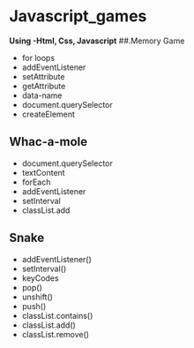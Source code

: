 # Javascript_games


 **Using -Html, Css, Javascript**
##.Memory Game 
 * for loops
 * addEventListener
 * setAttribute
 * getAttribute
 * data-name
 * document.querySelector
 * createElement

 ## Whac-a-mole
* document.querySelector
* textContent
* forEach
* addEventListener
* setInterval
* classList.add


## Snake
 * addEventListener()
 * setInterval()
 * keyCodes
 * pop()
 *  unshift()
 * push()
 * classList.contains()
 * classList.add()
 * classList.remove()
